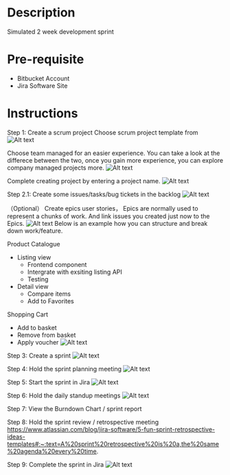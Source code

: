 # Description
Simulated 2 week development sprint

# Pre-requisite
* Bitbucket Account
* Jira Software Site

# Instructions

Step 1: Create a scrum project
Choose scrum project template from 
![Alt text](images/projecttemplates.png?raw=true)

Choose team managed for an easier experience. You can take a look at the differece between the two, once you gain more experience, you can explore company managed projects more.
![Alt text](images/team:managed.png?raw=true)

Complete creating project by entering a project name.
![Alt text](images/createname.png?raw=true)



Step 2.1: 
Create some issues/tasks/bug tickets in the backlog
![Alt text](images/createissue.png?raw=true)

（Optional） Create epics user stories， Epics are normally used to represent a chunks of work. 
And link issues you created just now to the Epics. 
![Alt text](images/epic.png?raw=true)
Below is an example how you can structure and break down work/feature.

Product Catalogue
* Listing view
    * Frontend component
    * Intergrate with exsiting listing API
    * Testing    
* Detail view
    * Compare items
    * Add to Favorites
    
Shopping Cart
*   Add to basket
*   Remove from basket
*   Apply voucher
![Alt text](images/image5.png?raw=true)

Step 3: Create a sprint
![Alt text](images/CreateSprint.png?raw=true)

Step 4: Hold the sprint planning meeting
![Alt text](images/sprint_planning.png?raw=true)

Step 5: Start the sprint in Jira
![Alt text](images/start_sprint.png?raw=true)

Step 6: Hold the daily standup meetings
![Alt text](images/burn_down_chart.png?raw=true)

Step 7: View the Burndown Chart / sprint report

Step 8: Hold the sprint review / retrospective meeting
https://www.atlassian.com/blog/jira-software/5-fun-sprint-retrospective-ideas-templates#:~:text=A%20sprint%20retrospective%20is%20a,the%20same%20agenda%20every%20time.

Step 9: Complete the sprint in Jira
![Alt text](images/complete_sprint.png?raw=true)
